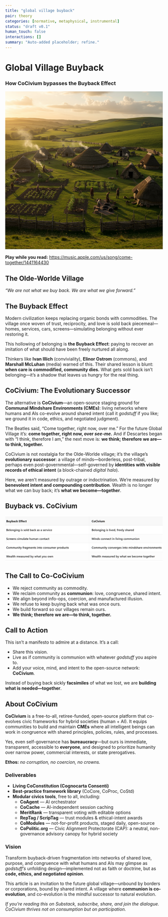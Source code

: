 ```yaml
---
title: "global village buyback"
pair: theory
categories: [normative, metaphysical, instrumental]
status: "draft v0.1"
human_touch: false
interactions: []
summary: "Auto-added placeholder; refine."
---
```

# Global Village Buyback
### How CoCivium bypasses the Buyback Effect

![Hero image](insights/images/hero_global_village_buyback.png)

**Play while you read:** https://music.apple.com/us/song/come-together/1441164430

## The Olde-Worlde Village
*“We are not what we buy back. We are what we give forward.”*

## The Buyback Effect
Modern civilization keeps replacing organic bonds with commodities. The village once woven of trust, reciprocity, and love is sold back piecemeal—homes, services, cars, screens—simulating belonging without ever restoring it.

This hollowing of belonging is **the Buyback Effect**: paying to recover an imitation of what should have been freely nurtured all along.

Thinkers like **Ivan Illich** (conviviality), **Elinor Ostrom** (commons), and **Marshall McLuhan** (media) warned of this. Their shared lesson is blunt: **when care is commodified, community dies.** What gets sold back isn’t belonging—it’s a shadow that leaves us hungry for the real thing.

## CoCivium: The Evolutionary Successor
The alternative is **CoCivium**—an open-source staging ground for **Communal Mindshare Environments (CMEs)**: living networks where humans and AIs co-evolve around shared intent (call it *godstuff* if you like; we ground it in code, ethics, and negotiated judgment).

The Beatles said, “Come together, right now, over me.” For the future Global Village it’s: **come together, right now, over *see-me*.** And if Descartes began with “I think, therefore I am,” the next move is: **we think; therefore we are—to think, together.**

CoCivium is not nostalgia for the Olde-Worlde village; it’s the village’s **evolutionary successor**: a village of minds—borderless, post-tribal, perhaps even post-governmental—self-governed by **identities with visible records of ethical intent** (a block-chained *digital halo*).

Here, we aren’t measured by outrage or indoctrination. We’re measured by **benevolent intent and compounding contribution**. Wealth is no longer what we can buy back; it’s **what we become—together**.

## Buyback vs. CoCivium
![Buyback vs. CoCivium](insights/images/gvb_table.png)

## The Call to Co-CoCivium
- We reject community as commodity.
- We reclaim community as **communion**: love, congruence, shared intent.
- We align beyond info-ops, coercion, and manufactured illusion.
- We refuse to keep buying back what was once ours.
- We build forward so our villages remain ours.
- **We think; therefore we are—to think, together.**

## Call to Action
This isn’t a manifesto to admire at a distance. It’s a call:

- Share this vision.
- Live as if community is communion with whatever *godstuff* you aspire to.
- Add your voice, mind, and intent to the open-source network: **CoCivium**.

Instead of buying back sickly **facsimiles** of what we lost, we are **building what is needed—together**.

## About CoCivium
**CoCivium** is a free-to-all, retiree-funded, open-source platform that co-evolves civic frameworks for hybrid societies (human + AI). It equips communities to build and maintain **CMEs** where all intelligent beings can work in congruence with shared principles, policies, rules, and processes.

Yes, even self-governance has **bureaucracy**—but ours is immediate, transparent, accessible to **everyone**, and designed to prioritize humanity over narrow power, commercial interests, or state prerogatives.

**Ethos:** *no corruption, no coercion, no crowns.*

### Deliverables
- **Living CoConstitution (Cognocarta Consenti)**
- **Best-practice framework library** (CoCore, CoProc, CoStd)
- **Modular civics tools**, free to all, including:
  - **CoAgent** — AI orchestrator
  - **CoCache** — AI-independent session caching
  - **MeritRank** — transparent voting with editable options
  - **RepTag / ScripTag** — trust modules & ethical-intent awards
  - **CoModules** — not-for-profit products, staged daily, open-source
  - **CoPolitic.org** — Civic Alignment Protectorate (CAP): a neutral, non-governance advisory canopy for hybrid society

### Vision
Transform buyback-driven fragmentation into networks of shared love, purpose, and congruence with what humans and AIs may glimpse as *godstuff’s* unfolding design—implemented not as faith or doctrine, but as **code, ethics, and negotiated opinion**.

This article is an invitation to the future global village—unbound by borders or corporations, bound by shared intent. A village where **communion is co-evolution**, and co-evolution is the mindful successor to natural evolution.

*If you’re reading this on Substack, subscribe, share, and join the dialogue. CoCivium thrives not on consumption but on participation.*


